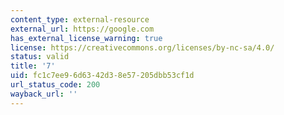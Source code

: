 ```yaml
---
content_type: external-resource
external_url: https://google.com
has_external_license_warning: true
license: https://creativecommons.org/licenses/by-nc-sa/4.0/
status: valid
title: '7'
uid: fc1c7ee9-6d63-42d3-8e57-205dbb53cf1d
url_status_code: 200
wayback_url: ''
---
```

